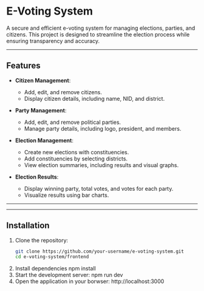 # E-Voting System

A secure and efficient e-voting system for managing elections, parties, and citizens. This project is designed to streamline the election process while ensuring transparency and accuracy.

---

## Features

- **Citizen Management**:
  - Add, edit, and remove citizens.
  - Display citizen details, including name, NID, and district.

- **Party Management**:
  - Add, edit, and remove political parties.
  - Manage party details, including logo, president, and members.

- **Election Management**:
  - Create new elections with constituencies.
  - Add constituencies by selecting districts.
  - View election summaries, including results and visual graphs.

- **Election Results**:
  - Display winning party, total votes, and votes for each party.
  - Visualize results using bar charts.

---

---

## Installation

1. Clone the repository:
   ```bash
   git clone https://github.com/your-username/e-voting-system.git
   cd e-voting-system/frontend
2. Install dependencies
npm install
3. Start the development server:
npm run dev
4. Open the application in your borwser:
http://localhost:3000